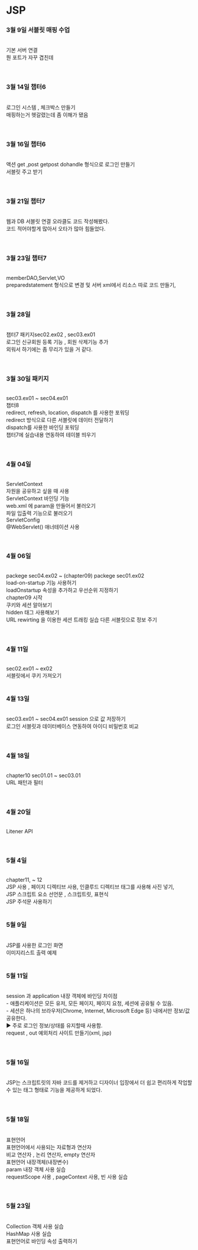 # JSP
<h3>3월 9일 서블릿 매핑 수업</h3><br>
기본 서버 연결<br>
뭔 포트가 자꾸 겹친데<br>
<br><br>
<h3>3월 14일 챕터6</h3><br>
로그인 시스템 , 체크박스 만들기 <br>
매핑하는거 헷갈렸는데 좀 이해가 됐음<br>
<br><br>
<h3>3월 16일 챕터6</h3><br>
액션 get ,post getpost dohandle 형식으로 로그인 만들기<br>
서블릿 주고 받기<br>
<br><br>
<h3>3월 21일 챕터7</h3><br>
웹과 DB 서블릿 연결 오라클도 코드 작성해봤다.<br>
코드 적어야할게 많아서 오타가 많아 힘들었다.<br>
<br><br>
<h3>3월 23일 챕터7</h3> 
<br>memberDAO,Servlet,VO <br>
preparedstatement 형식으로 변경 및 서버 xml에서 리소스 따로 코드 만들기,<br>
<br><br>
<h3>3월 28일</h3> <br>
챕터7 패키지sec02.ex02 , sec03.ex01<br>
로그인 신규회원 등록 기능 , 회원 삭제기능 추가<br>
외워서 하기에는 좀 무리가 있을 거 같다.<br>
<br><br>
<h3>3월 30일 패키지 </h3>
<br>sec03.ex01 ~ sec04.ex01<br>
챕터8 <br>
redirect, refresh, location, dispatch 를 사용한 포워딩 <br>
redirect 방식으로 다른 서블릿에 데이터 전달하기<br>
dispatch를 사용한 바인딩 포워딩<br>
챕터7에 실습내용 연동하여 테이블 띄우기<br>
<br><br>
<h3>4월 04일</h3><br>
ServletContext <br>
 자원을 공유하고 싶을 때 사용<br>
 ServletContext 바인딩 기능 <br>
 web.xml 에 param을 만들어서 불러오기 <br>
 파일 입출력 기능으로 불러오기 <br>
 ServletConfig <br>
  @WebServlet() 애너테이션 사용<br>
<br><br>
<h3>4월 06일</h3><br> packege sec04.ex02 ~  (chapter09) packege sec01.ex02<br>
load-on-startup 기능 사용허기<br>
loadOnstartup 속성을 추가하고 우선순위 지정하기 <br>
chapter09 시작 <br>
쿠키와 세션 알아보기<br>
hidden 태그 사용해보기 <br>
URL rewirting 을 이용한 세션 트래킹 실습  다른 서블릿으로 정보 주기<br>
<br><br>
<h3>4월 11일 </h3><br>sec02.ex01 ~ ex02<br>
서블릿에서 쿠키 가져오기 <br><br>

<h3>4월 13일 </h3><br> sec03.ex01 ~ sec04.ex01
session 으로 값 저장하기<br>
로그인 서블릿과 데이터베이스 연동하여 아이디 비밀번호 비교 <br>
<br><br>
<h3>4월 18일</h3><br> chapter10 sec01.01 ~ sec03.01<br>
URL 패턴과 필터<br>
<br>
<br>
<h3>4월 20일</h3><br>
Litener API <br>
<br><br>
<h3>5월 4일</h3><br>chapter11, ~ 12<br>
JSP 사용 , 페이지 디렉티브 사용, 인클루드 디렉티브 태그를 사용해 사진 넣기, <br>
JSP 스크립트 요소 선언문 , 스크립트릿, 표현식<br>
JSP 주석문 사용하기
<br>
<br>
<h3>5월 9일</h3> <br>
JSP를 사용한 로그인 화면 <br>
이미지리스트 출력 예제
<br>
<br>
<h3>5월 11일</h3> <br>
session 과 application 내장 객체에 바인딩 차이점<br>
- 애플리케이션은 모든 유저, 모든 페이지, 페이지 요청, 세션에 공유될 수 있음.<br>
- 세션은 하나의 브라우저(Chrome, Internet, Microsoft Edge 등) 내에서만 정보/값 공유한다.<br>
 ▶ 주로 로그인 정보/상태를 유지할때 사용함.<br>
 request , out 예외처리 사이트 만들기(xml, jsp) <br>
<br>
<br>
<h3>5월 16일</h3><br>
JSP는 스크립트릿의 자바 코드를 제거하고 디자이너 입장에서 더 쉽고 편리하게 작업할 수 있는 태그 형태로 기능을 제공하게 되었다.<br>
<br>
<br>
<h3>5월 18일</h3><br>
 표현언어<br>
 표현언어에서 사용되는 자료형과 연산자 <br>
 비교 연산자 , 논리 연산자, empty 연산자<br>
 표현언어 내장객체(내장변수)<br>
 param 내장 객체 사용 실습<br>
 requestScope 사용 , pageContext 사용, 빈 사용 실습<br>
 <br>
<br>
<h3>5월 23일</h3><br>
Collection 객체 사용 실습<br>
HashMap 사용 실습<br>
표현언어로 바인딩 속성 출력하기<br>

